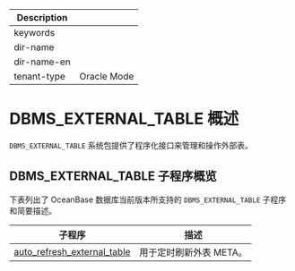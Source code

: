 | Description   |                 |
|---------------|-----------------|
| keywords      |                 |
| dir-name      |                 |
| dir-name-en   |                 |
| tenant-type   | Oracle Mode      |

# DBMS_EXTERNAL_TABLE 概述

`DBMS_EXTERNAL_TABLE` 系统包提供了程序化接口来管理和操作外部表。

## DBMS_EXTERNAL_TABLE 子程序概览

下表列出了 OceanBase 数据库当前版本所支持的 `DBMS_EXTERNAL_TABLE` 子程序和简要描述。

| 子程序                   | 描述                  |
| ----------------------- | --------------------- |
| [auto_refresh_external_table](../21000.dbms-external-table-oracle/200.auto-refresh-external-table-oracle.md) |用于定时刷新外表 META。|